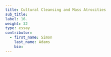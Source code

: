```yaml
---
title: Cultural Cleansing and Mass Atrocities
sub_title:
label: 16.
weight: 32
type: essay
contributor:
  - first_name: Simon
    last_name: Adams
    bio:
---
```

